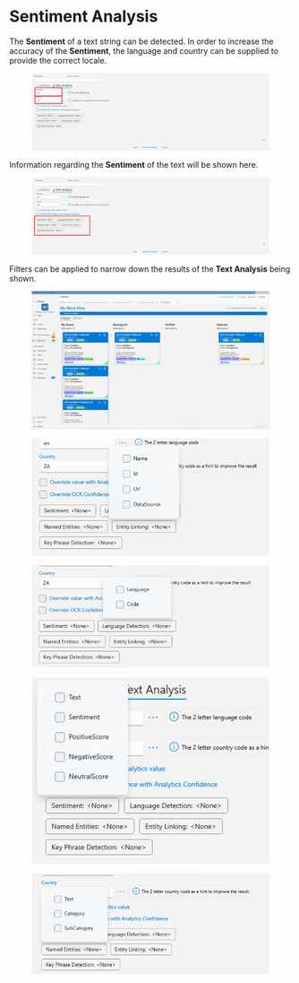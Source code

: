 # Sentiment Analysis

The **Sentiment** of a text string can be detected. In order to increase the accuracy of the **Sentiment**, the language and country can be supplied to provide the correct locale.

<figure><img src="../../.gitbook/assets/image (156).png" alt=""><figcaption></figcaption></figure>

Information regarding the **Sentiment** of the text will be shown here.

<figure><img src="../../.gitbook/assets/image (136).png" alt=""><figcaption></figcaption></figure>

Filters can be applied to narrow down the results of the **Text Analysis** being shown.

<figure><img src="../../.gitbook/assets/image (29) (1) (1) (1) (1).png" alt=""><figcaption></figcaption></figure>

<figure><img src="../../.gitbook/assets/image (158).png" alt=""><figcaption></figcaption></figure>

<figure><img src="../../.gitbook/assets/image (25).png" alt=""><figcaption></figcaption></figure>

<figure><img src="../../.gitbook/assets/image (110).png" alt=""><figcaption></figcaption></figure>

<figure><img src="../../.gitbook/assets/image (112).png" alt=""><figcaption></figcaption></figure>
